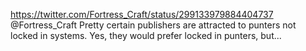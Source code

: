 https://twitter.com/Fortress_Craft/status/299133979884404737 @Fortress_Craft Pretty certain publishers are attracted to punters not locked in systems. Yes, they would prefer locked in punters, but...